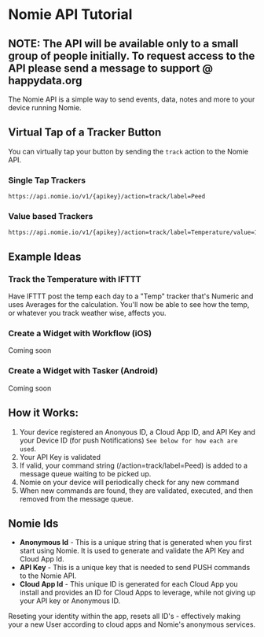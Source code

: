 # Nomie API Tutorial

## NOTE: The API will be available only to a small group of people initially. To request access to the API please send a message to support @ happydata.org

The Nomie API is a simple way to send events, data, notes and more to your device running Nomie.

## Virtual Tap of a Tracker Button
You can virtually tap your button by sending the ``track`` action to the Nomie API.

### Single Tap Trackers

```
https://api.nomie.io/v1/{apikey}/action=track/label=Peed
```

### Value based Trackers

```
https://api.nomie.io/v1/{apikey}/action=track/label=Temperature/value=123
```

## Example Ideas

### Track the Temperature with IFTTT

Have IFTTT post the temp each day to a "Temp" tracker that's Numeric and uses Averages for the calculation. You'll now be able to see how the temp, or whatever you track weather wise, affects you.

### Create a Widget with Workflow (iOS)
Coming soon

### Create a Widget with Tasker (Android)
Coming soon

## How it Works:

1. Your device registered an Anonyous ID, a Cloud App ID, and API Key and your Device ID (for push Notifications) `See below for how each are used`.
2. Your API Key is validated
3. If valid, your command string (/action=track/label=Peed) is added to a message queue waiting to be picked up.
4. Nomie on your device will periodically check for any new command
5. When new commands are found, they are validated, executed, and then removed from the message queue. 

## Nomie Ids

- **Anonymous Id** - This is a unique string that is generated when you first start using Nomie. It is used to generate and validate the API Key and Cloud App Id.
- **API Key** - This is a unique key that is needed to send PUSH commands to the Nomie API.
- **Cloud App Id** - This unique ID is generated for each Cloud App you install and provides an ID for Cloud Apps to leverage, while not giving up your API key or Anonymous ID.

Reseting your identity within the app, resets all ID's - effectively making your a new User according to cloud apps and Nomie's anonymous services.

